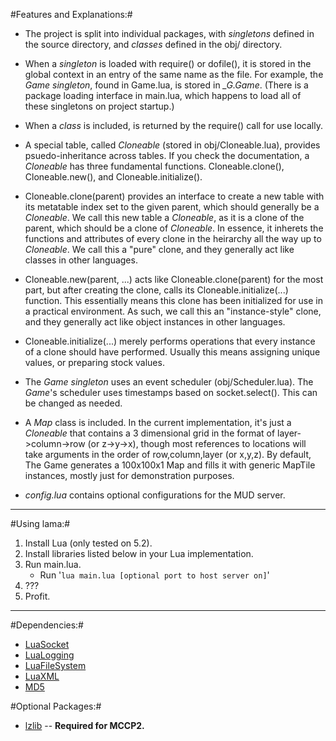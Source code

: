 #Features and Explanations:#
 * The project is split into individual packages, with *singletons* defined in the source directory, and *classes* defined in the obj/ directory.

 * When a *singleton* is loaded with require() or dofile(), it is stored in the global context in an entry of the same name as the file. For example, the *Game singleton*, found in Game.lua, is stored in *_G.Game*. (There is a package loading interface in main.lua, which happens to load all of these singletons on project startup.)

 * When a *class* is included, is returned by the require() call for use locally.

 * A special table, called *Cloneable* (stored in obj/Cloneable.lua), provides psuedo-inheritance across tables. If you check the documentation, a *Cloneable* has three fundamental functions. Cloneable.clone(), Cloneable.new(), and Cloneable.initialize().

 * Cloneable.clone(parent) provides an interface to create a new table with its metatable index set to the given parent, which should generally be a *Cloneable*. We call this new table a *Cloneable*, as it is a clone of the parent, which should be a clone of *Cloneable*. In essence, it inherets the functions and attributes of every clone in the heirarchy all the way up to *Cloneable*. We call this a "pure" clone, and they generally act like classes in other languages.

 * Cloneable.new(parent, ...) acts like Cloneable.clone(parent) for the most part, but after creating the clone, calls its Cloneable.initialize(...) function. This essentially means this clone has been initialized for use in a practical environment. As such, we call this an "instance-style" clone, and they generally act like object instances in other languages.

 * Cloneable.initialize(...) merely performs operations that every instance of a clone should have performed. Usually this means assigning unique values, or preparing stock values.

 * The *Game singleton* uses an event scheduler (obj/Scheduler.lua). The *Game*'s scheduler uses timestamps based on socket.select(). This can be changed as needed.

 * A *Map* class is included. In the current implementation, it's just a *Cloneable* that contains a 3 dimensional grid in the format of layer->column->row (or z->y->x), though most references to locations will take arguments in the order of row,column,layer (or x,y,z). By default, The Game generates a 100x100x1 Map and fills it with generic MapTile instances, mostly just for demonstration purposes.

 * *config.lua* contains optional configurations for the MUD server.

---

#Using lama:#
 1. Install Lua (only tested on 5.2).
 2. Install libraries listed below in your Lua implementation.
 3. Run main.lua.
    * Run '`lua main.lua [optional port to host server on]`'
 4. ???
 5. Profit.

---

#Dependencies:#
 * [LuaSocket](http://w3.impa.br/~diego/software/luasocket/)
 * [LuaLogging](http://www.keplerproject.org/lualogging/)
 * [LuaFileSystem](http://keplerproject.github.io/luafilesystem/)
 * [LuaXML](http://www.viremo.de/LuaXML/)
 * [MD5](http://www.keplerproject.org/md5/)

#Optional Packages:#
 * [lzlib](https://github.com/LuaDist/lzlib) -- **Required for MCCP2.**
